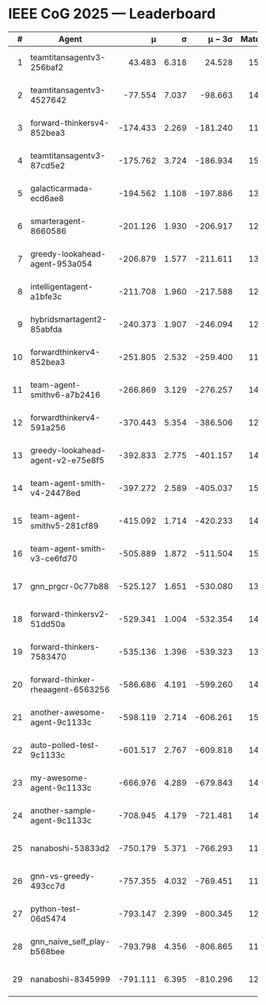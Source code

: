 # IEEE CoG 2025 — Leaderboard

| # | Agent | μ | σ | μ − 3σ | Matches | Updated |
|---:|---|---:|---:|---:|---:|---|
| 1 | teamtitansagentv3-256baf2 | 43.483 | 6.318 | 24.528 | 15016 | 2025-08-22 10:01 |
| 2 | teamtitansagentv3-4527642 | -77.554 | 7.037 | -98.663 | 14270 | 2025-08-22 10:01 |
| 3 | forward-thinkersv4-852bea3 | -174.433 | 2.269 | -181.240 | 11584 | 2025-08-22 10:01 |
| 4 | teamtitansagentv3-87cd5e2 | -175.762 | 3.724 | -186.934 | 15466 | 2025-08-22 10:01 |
| 5 | galacticarmada-ecd6ae8 | -194.562 | 1.108 | -197.886 | 13780 | 2025-08-22 10:01 |
| 6 | smarteragent-8660586 | -201.126 | 1.930 | -206.917 | 12305 | 2025-08-22 10:01 |
| 7 | greedy-lookahead-agent-953a054 | -206.879 | 1.577 | -211.611 | 13972 | 2025-08-22 10:01 |
| 8 | intelligentagent-a1bfe3c | -211.708 | 1.960 | -217.588 | 12407 | 2025-08-22 10:01 |
| 9 | hybridsmartagent2-85abfda | -240.373 | 1.907 | -246.094 | 12969 | 2025-08-22 10:01 |
| 10 | forwardthinkerv4-852bea3 | -251.805 | 2.532 | -259.400 | 11922 | 2025-08-22 10:01 |
| 11 | team-agent-smithv6-a7b2416 | -266.869 | 3.129 | -276.257 | 14340 | 2025-08-22 10:01 |
| 12 | forwardthinkerv4-591a256 | -370.443 | 5.354 | -386.506 | 12053 | 2025-08-22 10:01 |
| 13 | greedy-lookahead-agent-v2-e75e8f5 | -392.833 | 2.775 | -401.157 | 14392 | 2025-08-22 10:01 |
| 14 | team-agent-smith-v4-24478ed | -397.272 | 2.589 | -405.037 | 15142 | 2025-08-22 10:01 |
| 15 | team-agent-smithv5-281cf89 | -415.092 | 1.714 | -420.233 | 14520 | 2025-08-22 10:01 |
| 16 | team-agent-smith-v3-ce6fd70 | -505.889 | 1.872 | -511.504 | 15982 | 2025-08-22 10:01 |
| 17 | gnn_prgcr-0c77b88 | -525.127 | 1.651 | -530.080 | 13080 | 2025-08-22 10:01 |
| 18 | forward-thinkersv2-51dd50a | -529.341 | 1.004 | -532.354 | 14328 | 2025-08-22 10:01 |
| 19 | forward-thinkers-7583470 | -535.136 | 1.396 | -539.323 | 13640 | 2025-08-22 10:01 |
| 20 | forward-thinker-rheaagent-6563256 | -586.686 | 4.191 | -599.260 | 14068 | 2025-08-22 10:01 |
| 21 | another-awesome-agent-9c1133c | -598.119 | 2.714 | -606.261 | 15440 | 2025-08-22 10:01 |
| 22 | auto-polled-test-9c1133c | -601.517 | 2.767 | -609.818 | 14560 | 2025-08-22 10:01 |
| 23 | my-awesome-agent-9c1133c | -666.976 | 4.289 | -679.843 | 14620 | 2025-08-22 10:01 |
| 24 | another-sample-agent-9c1133c | -708.945 | 4.179 | -721.481 | 14600 | 2025-08-22 10:01 |
| 25 | nanaboshi-53833d2 | -750.179 | 5.371 | -766.293 | 11240 | 2025-08-22 10:01 |
| 26 | gnn-vs-greedy-493cc7d | -757.355 | 4.032 | -769.451 | 11940 | 2025-08-22 10:01 |
| 27 | python-test-06d5474 | -793.147 | 2.399 | -800.345 | 12010 | 2025-08-22 10:01 |
| 28 | gnn_naive_self_play-b568bee | -793.798 | 4.356 | -806.865 | 11540 | 2025-08-22 10:01 |
| 29 | nanaboshi-8345999 | -791.111 | 6.395 | -810.296 | 12290 | 2025-08-22 10:01 |

